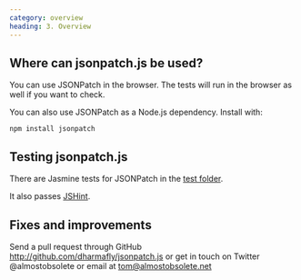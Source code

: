 ```yaml
---
category: overview
heading: 3. Overview
---
```



Where can jsonpatch.js be used?
-

You can use JSONPatch in the browser. The tests will run in the browser as well if you want to check.

You can also use JSONPatch as a Node.js dependency. Install with:

    npm install jsonpatch

Testing jsonpatch.js
--

There are Jasmine tests for JSONPatch in the [test folder](https://github.com/dharmafly/jsonpatch.js/tree/master/test).

It also passes [JSHint](http://www.jshint.com/).

Fixes and improvements
----

Send a pull request through GitHub <http://github.com/dharmafly/jsonpatch.js> or get in touch on Twitter @almostobsolete or email at tom@almostobsolete.net

